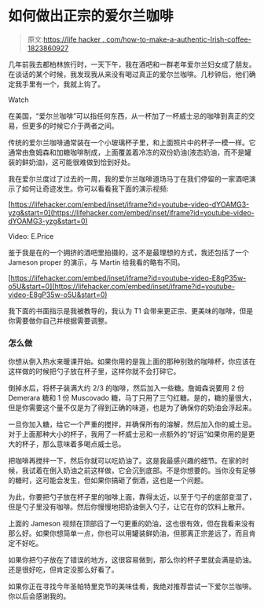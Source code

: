 # 如何做出正宗的爱尔兰咖啡

> 原文:[https://life hacker . com/how-to-make-a-authentic-Irish-coffee-1823860927](https://lifehacker.com/how-to-make-an-authentic-irish-coffee-1823860927)

几年前我去都柏林旅行时，一天下午，我在酒吧和一群老年爱尔兰妇女成了朋友。在谈话的某个时候，我发现我从来没有喝过真正的爱尔兰咖啡。几秒钟后，他们确定我手里有一个，我就上钩了。

Watch

在美国，“爱尔兰咖啡”可以指任何东西，从一杯加了一杯威士忌的咖啡到真正的交易，但更多的时候它介于两者之间。

传统的爱尔兰咖啡通常装在一个小玻璃杯子里，和上面照片中的杯子一模一样。它通常由詹姆森和加糖咖啡制成，上面覆盖着冷冻的双份奶油(液态奶油，而不是罐装的鲜奶油)，这可能很难做到恰到好处。

我在爱尔兰度过了过去的一周，我的爱尔兰咖啡道场马丁在我们停留的一家酒吧演示了如何让奇迹发生。你可以看看我下面的演示视频:

 [https://lifehacker.com/embed/inset/iframe?id=youtube-video-dYOAMG3-yzg&start=0](https://lifehacker.com/embed/inset/iframe?id=youtube-video-dYOAMG3-yzg&start=0)

<figcaption class="sc-1ptbguh-0 hxeMec caption">Video: E.Price</figcaption> 

鉴于我是在的一个拥挤的酒吧里拍摄的，这不是最理想的方式，我还包括了一个 Jameson proper 的演示，与 Martin 给我看的略有不同。

 [https://lifehacker.com/embed/inset/iframe?id=youtube-video-E8gP35w-o5U&start=0](https://lifehacker.com/embed/inset/iframe?id=youtube-video-E8gP35w-o5U&start=0) 

我下面的书面指示是我被教导的，我认为 T1 会带来更正宗、更美味的咖啡，但是你需要做你自己并根据需要调整。

### 怎么做

你想从倒入热水来暖课开始。如果你用的是我上面的那种别致的咖啡杯，你应该在这样做的时候把勺子放在杯子里，这样你就不会打碎它。

倒掉水后，将杯子装满大约 2/3 的咖啡，然后加入一些糖。詹姆森说要用 2 份 Demerara 糖和 1 份 Muscovado 糖，马丁只用了三勺红糖。是的，糖的量很大，但是你需要这个量不仅是为了得到正确的味道，也是为了确保你的奶油会浮起来。

一旦你加入糖，给它一个严重的搅拌，并确保所有的溶解，然后加入你的威士忌。对于上面那种大小的杯子，我用了一杯威士忌和一点额外的“好运”如果你用的是更大的杯子，那么意味着多喝点威士忌。

把咖啡再搅拌一下，然后你就可以吃奶油了。这是我最感兴趣的细节。在家的时候，我试着在倒入奶油之前这样做，它会沉到底部。不是你想要的。当你没有足够的糖时，这可能会发生，但如果你搞砸了倒酒，这也是一个问题。

为此，你要把勺子放在杯子里的咖啡上面，靠得太近，以至于勺子的底部变湿了，但是勺子里没有咖啡。然后你慢慢地把奶油倒入勺子，让它在你的饮料上散开。

上面的 Jameson 视频在顶部舀了一勺更重的奶油，这也很有效，但在我看来没有那么好。如果你想简单一点，你也可以用罐装鲜奶油，但那离正宗差远了，而且肯定不好吃。

如果你把勺子放在了错误的地方，这很容易做到，那么你的杯子里就会满是奶油。还是很好吃，但肯定没那么好看了。

如果你正在寻找今年圣帕特里克节的美味佳肴，我绝对推荐尝试一下爱尔兰咖啡。你以后会感谢我的。